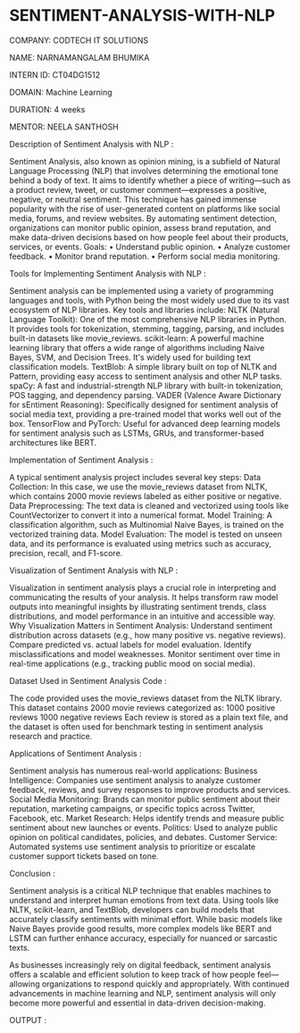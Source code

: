 # SENTIMENT-ANALYSIS-WITH-NLP

COMPANY: CODTECH IT SOLUTIONS

NAME: NARNAMANGALAM BHUMIKA

INTERN ID: CT04DG1512

DOMAIN: Machine Learning

DURATION: 4 weeks

MENTOR: NEELA SANTHOSH

Description of Sentiment Analysis with NLP :

Sentiment Analysis, also known as opinion mining, is a subfield of Natural Language Processing (NLP) that involves determining the emotional tone behind a body of text. It aims to identify whether a piece of writing—such as a product review, tweet, or customer comment—expresses a positive, negative, or neutral sentiment.
This technique has gained immense popularity with the rise of user-generated content on platforms like social media, forums, and review websites. By automating sentiment detection, organizations can monitor public opinion, assess brand reputation, and make data-driven decisions based on how people feel about their products, services, or events.
   Goals:
•	Understand public opinion.
•	Analyze customer feedback.
•	Monitor brand reputation.
•	Perform social media monitoring.

Tools for Implementing Sentiment Analysis with NLP :

Sentiment analysis can be implemented using a variety of programming languages and tools, with Python being the most widely used due to its vast ecosystem of NLP libraries.
Key tools and libraries include:
NLTK (Natural Language Toolkit): One of the most comprehensive NLP libraries in Python. It provides tools for tokenization, stemming, tagging, parsing, and includes built-in datasets like movie_reviews.
scikit-learn: A powerful machine learning library that offers a wide range of algorithms including Naive Bayes, SVM, and Decision Trees. It's widely used for building text classification models.
TextBlob: A simple library built on top of NLTK and Pattern, providing easy access to sentiment analysis and other NLP tasks.
spaCy: A fast and industrial-strength NLP library with built-in tokenization, POS tagging, and dependency parsing.
VADER (Valence Aware Dictionary for sEntiment Reasoning): Specifically designed for sentiment analysis of social media text, providing a pre-trained model that works well out of the box.
TensorFlow and PyTorch: Useful for advanced deep learning models for sentiment analysis such as LSTMs, GRUs, and transformer-based architectures like BERT.

Implementation of Sentiment Analysis :

A typical sentiment analysis project includes several key steps:
Data Collection: In this case, we use the movie_reviews dataset from NLTK, which contains 2000 movie reviews labeled as either positive or negative.
Data Preprocessing: The text data is cleaned and vectorized using tools like CountVectorizer to convert it into a numerical format.
Model Training: A classification algorithm, such as Multinomial Naive Bayes, is trained on the vectorized training data.
Model Evaluation: The model is tested on unseen data, and its performance is evaluated using metrics such as accuracy, precision, recall, and F1-score.

 Visualization of Sentiment Analysis with NLP :
 
Visualization in sentiment analysis plays a crucial role in interpreting and communicating the results of your analysis. It helps transform raw model outputs into meaningful insights by illustrating sentiment trends, class distributions, and model performance in an intuitive and accessible way.
Why Visualization Matters in Sentiment Analysis:
Understand sentiment distribution across datasets (e.g., how many positive vs. negative reviews).
Compare predicted vs. actual labels for model evaluation.
Identify misclassifications and model weaknesses.
Monitor sentiment over time in real-time applications (e.g., tracking public mood on social media).

Dataset Used in Sentiment Analysis Code :

The code provided uses the movie_reviews dataset from the NLTK library. This dataset contains 2000 movie reviews categorized as:
1000 positive reviews
1000 negative reviews
Each review is stored as a plain text file, and the dataset is often used for benchmark testing in sentiment analysis research and practice.

Applications of Sentiment Analysis :

Sentiment analysis has numerous real-world applications:
Business Intelligence: Companies use sentiment analysis to analyze customer feedback, reviews, and survey responses to improve products and services.
Social Media Monitoring: Brands can monitor public sentiment about their reputation, marketing campaigns, or specific topics across Twitter, Facebook, etc.
Market Research: Helps identify trends and measure public sentiment about new launches or events.
Politics: Used to analyze public opinion on political candidates, policies, and debates.
Customer Service: Automated systems use sentiment analysis to prioritize or escalate customer support tickets based on tone.

Conclusion :

Sentiment analysis is a critical NLP technique that enables machines to understand and interpret human emotions from text data. Using tools like NLTK, scikit-learn, and TextBlob, developers can build models that accurately classify sentiments with minimal effort. While basic models like Naive Bayes provide good results, more complex models like BERT and LSTM can further enhance accuracy, especially for nuanced or sarcastic texts.

As businesses increasingly rely on digital feedback, sentiment analysis offers a scalable and efficient solution to keep track of how people feel—allowing organizations to respond quickly and appropriately. With continued advancements in machine learning and NLP, sentiment analysis will only become more powerful and essential in data-driven decision-making.

OUTPUT :


